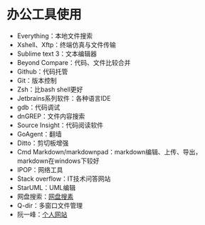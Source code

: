 # 办公工具使用
 - Everything：本地文件搜索
 - Xshell、Xftp：终端仿真与文件传输
 - Sublime text 3：文本编辑器
 - Beyond Compare：代码、文件比较合并
 - Github：代码托管
 - Git：版本控制
 - Zsh：比bash shell更好
 - Jetbrains系列软件：各种语言IDE
 - gdb：代码调试
 - dnGREP：文件内容搜索
 - Source Insight：代码阅读软件
 - GoAgent：翻墙
 - Ditto：剪切板增强
 - Cmd Markdown/markdownpad：markdown编辑、上传、导出，markdown在windows下较好
 - IPOP：网络工具
 - Stack overflow：IT技术问答网站
 - StarUML：UML编辑
 - 网盘搜索：[网盘搜素](http://www.wangpansou.cn/ "点击进入")
 - Q-dir：多窗口文件管理
 - 阮一峰：[个人网站](http://www.ruanyifeng.com/home.html)